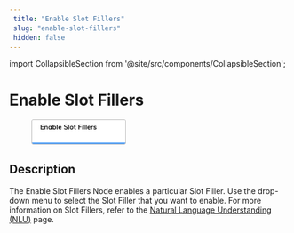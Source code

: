 ```yaml
---
 title: "Enable Slot Fillers" 
 slug: "enable-slot-fillers" 
 hidden: false 
---
```

import CollapsibleSection from '@site/src/components/CollapsibleSection';


# Enable Slot Fillers

<figure>
  <img class="image-center" src="../../../../../static/img/_assets/ai/build/node-reference/ai/enable-slot-fillers.png" width="40%" />
</figure>

## Description

The Enable Slot Fillers Node enables a particular Slot Filler. Use the drop-down menu to select the Slot Filler that you want to enable. For more information on Slot Fillers, refer to the [Natural Language Understanding (NLU)](../../../empower/nlu/overview.md) page.